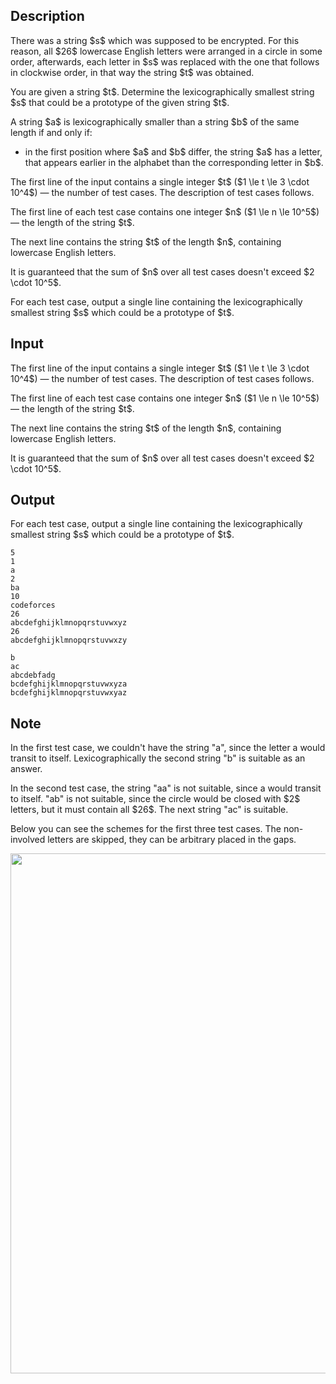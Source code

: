 ## Description

<div><p>There was a string $s$ which was supposed to be encrypted. For this reason, all $26$ lowercase English letters were arranged in a circle in some order, afterwards, each letter in $s$ was replaced with the one that follows in clockwise order, in that way the string $t$ was obtained. </p><p>You are given a string $t$. Determine the lexicographically smallest string $s$ that could be a prototype of the given string $t$.</p><p>A string $a$ is lexicographically smaller than a string $b$ of the same length if and only if: </p><ul> <li> in the first position where $a$ and $b$ differ, the string $a$ has a letter, that appears earlier in the alphabet than the corresponding letter in $b$. </li></ul> </div><div class="input-specification"><p>The first line of the input contains a single integer $t$ ($1 \le t \le 3 \cdot 10^4$) — the number of test cases. The description of test cases follows.</p><p>The first line of each test case contains one integer $n$ ($1 \le n \le 10^5$) — the length of the string $t$.</p><p>The next line contains the string $t$ of the length $n$, containing lowercase English letters.</p><p>It is guaranteed that the sum of $n$ over all test cases doesn't exceed $2 \cdot 10^5$.</p></div><div class="output-specification"><p>For each test case, output a single line containing the lexicographically smallest string $s$ which could be a prototype of $t$.</p></div>

## Input

<p>The first line of the input contains a single integer $t$ ($1 \le t \le 3 \cdot 10^4$) — the number of test cases. The description of test cases follows.</p><p>The first line of each test case contains one integer $n$ ($1 \le n \le 10^5$) — the length of the string $t$.</p><p>The next line contains the string $t$ of the length $n$, containing lowercase English letters.</p><p>It is guaranteed that the sum of $n$ over all test cases doesn't exceed $2 \cdot 10^5$.</p>

## Output

<p>For each test case, output a single line containing the lexicographically smallest string $s$ which could be a prototype of $t$.</p>





```input1|2,3,6,7,10,11
5
1
a
2
ba
10
codeforces
26
abcdefghijklmnopqrstuvwxyz
26
abcdefghijklmnopqrstuvwxzy
```




```output1
b
ac
abcdebfadg
bcdefghijklmnopqrstuvwxyza
bcdefghijklmnopqrstuvwxyaz
```



## Note

<p>In the first test case, we couldn't have the string "<span class="tex-font-style-tt">a</span>", since the letter <span class="tex-font-style-tt">a</span> would transit to itself. Lexicographically the second string "<span class="tex-font-style-tt">b</span>" is suitable as an answer.</p><p>In the second test case, the string "<span class="tex-font-style-tt">aa</span>" is not suitable, since <span class="tex-font-style-tt">a</span> would transit to itself. "<span class="tex-font-style-tt">ab</span>" is not suitable, since the circle would be closed with $2$ letters, but it must contain all $26$. The next string "<span class="tex-font-style-tt">ac</span>" is suitable.</p><p>Below you can see the schemes for the first three test cases. The non-involved letters are skipped, they can be arbitrary placed in the gaps.</p><center> <img class="tex-graphics" src="file://1viN2kT6.png" style="max-width: 100.0%;max-height: 100.0%;" width="832px"> </center>
